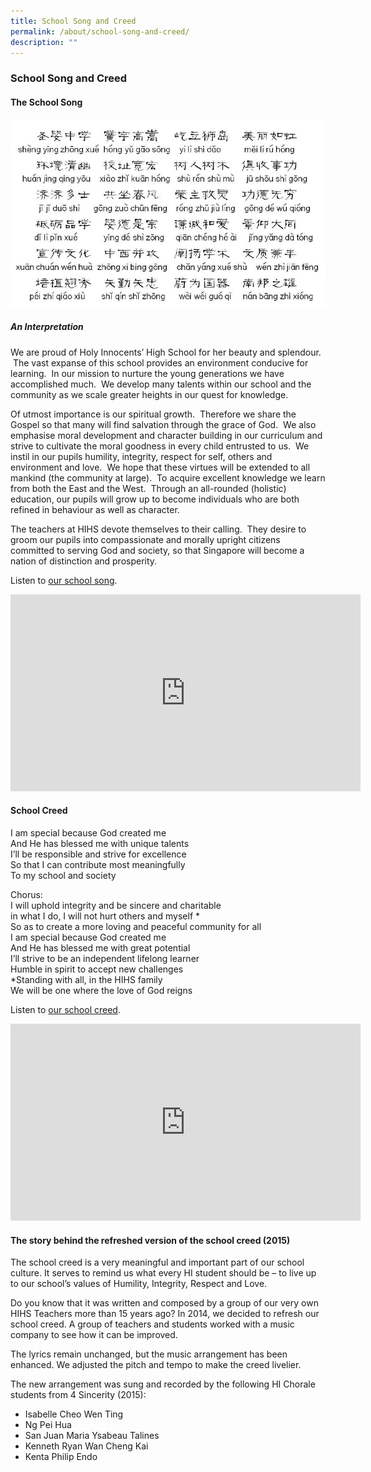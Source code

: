 ```yaml
---
title: School Song and Creed
permalink: /about/school-song-and-creed/
description: ""
---
```

### **School Song and Creed**

#### **The School Song**
![](/images/sch%20song.jpg)

##### **An Interpretation**

We are proud of Holy Innocents’ High School for her beauty and splendour.  The vast expanse of this school provides an environment conducive for learning.  In our mission to nurture the young generations we have accomplished much.  We develop many talents within our school and the community as we scale greater heights in our quest for knowledge.

Of utmost importance is our spiritual growth.  Therefore we share the Gospel so that many will find salvation through the grace of God.  We also emphasise moral development and character building in our curriculum and strive to cultivate the moral goodness in every child entrusted to us.  We instil in our pupils humility, integrity, respect for self, others and environment and love.  We hope that these virtues will be extended to all mankind (the community at large).  To acquire excellent knowledge we learn from both the East and the West.  Through an all-rounded (holistic) education, our pupils will grow up to become individuals who are both refined in behaviour as well as character.

The teachers at HIHS devote themselves to their calling.  They desire to groom our pupils into compassionate and morally upright citizens committed to serving God and society, so that Singapore will become a nation of distinction and prosperity.

Listen to [our school song](https://drive.google.com/file/d/19t35f6TKtSH_a9oy4VgvwmoxRjVuikhZ/view "HIHS School Song").

<iframe width="560" height="315" src="https://www.youtube.com/embed/S_kWE3VWix0" title="YouTube video player" frameborder="0" allow="accelerometer; autoplay; clipboard-write; encrypted-media; gyroscope; picture-in-picture" allowfullscreen></iframe>

<!---<div>
<audio controls="">
  <source src="https://holyinnocentshigh.moe.edu.sg/qql/slot/u205/OUR%20HIHS/School%20Song%20and%20Creed/02-Track-2.mp3" type="audio/mpeg"> </source>
		
Your browser does not support the audio element.
</audio>
</div>--->

#### **School Creed**
I am special because God created me  
And He has blessed me with unique talents  
I’ll be responsible and strive for excellence  
So that I can contribute most meaningfully  
To my school and society

Chorus:  
I will uphold integrity and be sincere and charitable  
in what I do, I will not hurt others and myself \*  
So as to create a more loving and peaceful community for all  
I am special because God created me  
And He has blessed me with great potential  
I’ll strive to be an independent lifelong learner  
Humble in spirit to accept new challenges  
\*Standing with all, in the HIHS family  
We will be one where the love of God reigns

Listen to [our school creed](https://holyinnocentshigh.moe.edu.sg/qql/slot/u205/OUR%20HIHS/School%20Song%20and%20Creed/HIHS-Creed.mp3 "HIHS School Creed Song").

<iframe width="560" height="315" src="https://www.youtube.com/embed/7ArudTCNaF0" title="YouTube video player" frameborder="0" allow="accelerometer; autoplay; clipboard-write; encrypted-media; gyroscope; picture-in-picture" allowfullscreen></iframe>
	
<!---<div>
<audio controls="">
  <source src="https://holyinnocentshigh.moe.edu.sg/qql/slot/u205/OUR%20HIHS/School%20Song%20and%20Creed/HIHS-Creed.mp3" type="audio/mpeg">
Your browser does not support the audio element.
</audio>
</div>--->

#### **The story behind the refreshed version of the school creed (2015)**

The school creed is a very meaningful and important part of our school culture. It serves to remind us what every HI student should be – to live up to our school’s values of Humility, Integrity, Respect and Love.

Do you know that it was written and composed by a group of our very own HIHS Teachers more than 15 years ago? In 2014, we decided to refresh our school creed. A group of teachers and students worked with a music company to see how it can be improved.

The lyrics remain unchanged, but the music arrangement has been enhanced. We adjusted the pitch and tempo to make the creed livelier.

The new arrangement was sung and recorded by the following HI Chorale students from 4 Sincerity (2015):

* Isabelle Cheo Wen Ting
* Ng Pei Hua
* San Juan Maria Ysabeau Talines
* Kenneth Ryan Wan Cheng Kai
* Kenta Philip Endo